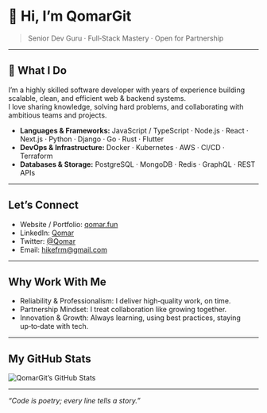 # 👋 Hi, I’m QomarGit

> Senior Dev Guru ‧ Full‑Stack Mastery ‧ Open for Partnership  

---

## 🔧 What I Do

I’m a highly skilled software developer with years of experience building scalable, clean, and efficient web & backend systems.  
I love sharing knowledge, solving hard problems, and collaborating with ambitious teams and projects.  

- **Languages & Frameworks:** JavaScript / TypeScript · Node.js · React · Next.js · Python · Django · Go  · Rust · Flutter
- **DevOps & Infrastructure:** Docker · Kubernetes · AWS · CI/CD · Terraform  
- **Databases & Storage:** PostgreSQL · MongoDB · Redis · GraphQL · REST APIs  

---



##  Let’s Connect

- Website / Portfolio: [qomar.fun](https://qomar.fun)  
- LinkedIn: [Qomar](https://www.linkedin.com/in/qomar)  
- Twitter: [@Qomar](https://twitter.com/qomar)  
- Email: hikefrm@gmail.com  

---

##  Why Work With Me

- Reliability & Professionalism: I deliver high‑quality work, on time.  
- Partnership Mindset: I treat collaboration like growing together.  
- Innovation & Growth: Always learning, using best practices, staying up‑to‑date with tech.  

---

##  My GitHub Stats

![QomarGit’s GitHub Stats](https://github-readme-stats.vercel.app/api?username=QomarGit&show_icons=true&theme=radical)

---

*“Code is poetry; every line tells a story.”*

